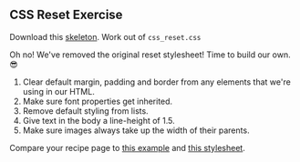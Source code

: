 ## CSS Reset Exercise

Download this [skeleton][skeleton]. Work out of `css_reset.css`

[skeleton]: https://github.com/appacademy/curriculum/blob/master/html-css/micro-projects/css_reset/skeleton.zip

Oh no! We've removed the original reset stylesheet! Time to build our own. :sunglasses:

1. Clear default margin, padding and border from any elements that we're using in our HTML.
2. Make sure font properties get inherited.
3. Remove default styling from lists.
4. Give text in the body a line-height of 1.5.
5. Make sure images always take up the width of their parents.


Compare your recipe page to [this example](https://github.com/appacademy/curriculum/blob/master/html-css/micro-projects/css_reset/solution/example.html) and [this stylesheet](https://github.com/appacademy/curriculum/blob/master/html-css/micro-projects/css_reset/solution/assets/css_reset.css).

